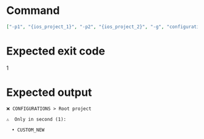 # Command
```json
["-p1", "{ios_project_1}", "-p2", "{ios_project_2}", "-g", "configurations", "-t", "NewFramework", "-f", "console", "-v"]
```

# Expected exit code
1

# Expected output
```
❌ CONFIGURATIONS > Root project

⚠️  Only in second (1):

  • CUSTOM_NEW




```
